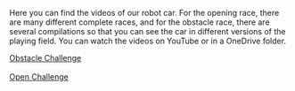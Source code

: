 Here you can find the videos of our robot car. For the opening race, there are many different complete races, and for the obstacle race, there are several compilations so that you can see the car in different versions of the playing field. You can watch the videos on YouTube or in a OneDrive folder.

[Obstacle Challenge](https://youtu.be/vBoxq39uFFE) <br>
<br>
[Open Challenge](https://youtu.be/RovL_1caEJ0)



